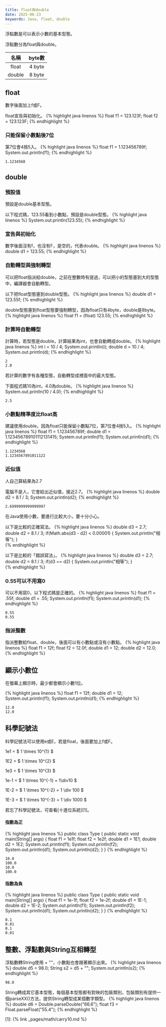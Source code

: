 ```yaml
---
title: float與double
date: 2025-06-23
keywords: Java, float, double
---
```

浮點數是可以表示小數的基本型態。

浮點數分為float與double。

|名稱|byte數|
|:--:|:--:|
|float |4 byte|
|double|8 byte|

## float
數字後面加上f或F。

float宣告與初始化。
{% highlight java linenos %}
float f1 = 123.123f;
float f2 = 123.123F;
{% endhighlight %}

### 只能保留小數點後7位
第7位會4捨5入。
{% highlight java linenos %}
float f1 = 1.123456789f;
System.out.println(f1);
{% endhighlight %}
```
1.1234568
```

## double
### 預設值
預設是double基本型態。

以下程式碼，123.55看到小數點，預設是double型態。
{% highlight java linenos %}
System.out.println(123.55);
{% endhighlight %}

### 宣告與初始化
數字後面沒有f，也沒有F，是空的，代表double。
{% highlight java linenos %}
double d1 = 123.55;
{% endhighlight %}

### 自動轉型與強制轉型
可以把float指派給double，之前在整數時有提過，可以把小的型態塞到大的型態中，編譯器會自動轉型。

以下把float型態塞到double型態。
{% highlight java linenos %}
double d1 = 123.55f;
{% endhighlight %}

double型態塞到float型態要強制轉型，因為float只有4byte，double是8byte。
{% highlight java linenos %}
float f1 = (float) 123.55;
{% endhighlight %}

### 計算時自動轉型
計算時，若型態是double，計算結果為int，也會自動轉成double。
{% highlight java linenos %}
int i = 10 / 4;
System.out.println(i);
double d = 10 / 4;
System.out.println(d);
{% endhighlight %}
```
2
2.0
```

若計算的數字有各種型態，自動轉型成裡面中的最大型態。

下面程式碼10為int，4.0為double。
{% highlight java linenos %}
System.out.println(10 / 4.0);
{% endhighlight %}
```
2.5
```

### 小數點精準度比float高
建議使用double，因為float只能保留小數點7位，第7位會4捨5入。
{% highlight java linenos %}
float f1 = 1.123456789f;
double d1 = 1.123456789101112131415;
System.out.println(f1);
System.out.println(d1);
{% endhighlight %}
```
1.1234568
1.1234567891011122
```

### 近似值
人自己算結果為2.7

電腦不是人，它會給出近似值，接近2.7。
{% highlight java linenos %}
double d2 = 8.1 / 3;
System.out.println(d2);
{% endhighlight %}
```
2.6999999999999997
```

在Java使用小數，要進行比較大小，要十分小心。

以下是比較的正確寫法。
{% highlight java linenos %}
double d3 = 2.7;
double d2 = 8.1 / 3;
if(Math.abs(d3 - d2) < 0.00001) {
  System.out.println("相等");
}    
{% endhighlight %}

以下是比較的「錯誤寫法」。
{% highlight java linenos %}
double d3 = 2.7;
double d2 = 8.1 / 3;
if(d3 == d2) {
  System.out.println("相等");
}    
{% endhighlight %}
### 0.55可以不用寫0
可以不用寫0，以下程式碼是正確的。
{% highlight java linenos %}
  float f1 = .55f;
  double d1 = .55;
  System.out.println(f1);
  System.out.println(d1);
{% endhighlight %}
```
0.55
0.55
```
### 指派整數
指派整數給float、double，後面可以有小數點或沒有小數點。
{% highlight java linenos %}
float f1 = 12f;
float f2 = 12.0f;
double d1 = 12;
double d2 = 12.0;
{% endhighlight %}

## 顯示小數位
在螢幕上顯示時，最少都會顯示小數1位。

{% highlight java linenos %}
  float f1 = 12f;
  double d1 = 12;
  System.out.println(f1);
  System.out.println(d1);
{% endhighlight %}
```
12.0
12.0
```

## 科學記號法
科學記號法可以使用e或E，若是float，後面要加上f或F。

1e1 = $ 1 \times 10^{1} $ 

1E2 = $ 1 \times 10^{2} $

1e3 = $ 1 \times 10^{3} $

1e-1 = $ 1 \times 10^{-1} = 1\div10 $

1E-2 = $ 1 \times 10^{-2} = 1 \div 100 $

1E-3 = $ 1 \times 10^{-3} = 1 \div 1000 $

若忘了科學記號法，可查看[十進位系統][1]。

#### 指數為正
{% highlight java linenos %}
public class Type {
  public static void main(String[] args) {
    float f1 = 1e1f;
    float f2 = 1e2f;
    double d1 = 1E1;
    double d2 = 1E2;
    System.out.println(f1);
    System.out.println(f2);
    System.out.println(d1);
    System.out.println(d2);
  }
}
{% endhighlight %}
```
10.0
100.0
10.0
100.0
```

#### 指數為負
{% highlight java linenos %}
public class Type {
  public static void main(String[] args) {
    float f1 = 1e-1f;
    float f2 = 1e-2f;
    double d1 = 1E-1;
    double d2 = 1E-2;
    System.out.println(f1);
    System.out.println(f2);
    System.out.println(d1);
    System.out.println(d2);
  }
}
{% endhighlight %}
```
0.1
0.01
0.1
0.01
```

## 整數、浮點數與String互相轉型
浮點數轉String使用 \+ \"\"，小數點也會跟著顯示出來。
{% highlight java linenos %}
double d5 = 98.0;
String s2 = d5 + "";
System.out.println(s2);
{% endhighlight %}
```
98.0
```

String轉成其它基本型態，每個基本型態都有對映的包裝類別，包裝類別有提供一個parseXX()方法，提供String轉型成某個數字類型。
{% highlight java linenos %}
double d6 = Double.parseDouble("66.6");
float f3 = Float.parseFloat("55.4");
{% endhighlight %}

[1]: {% link _pages/math/carry10.md %}